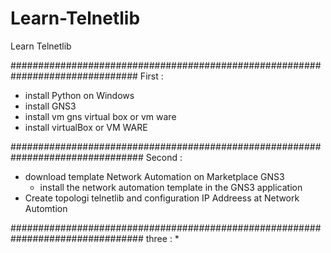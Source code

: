 # Learn-Telnetlib
Learn Telnetlib

###############################################################################
First :
* install Python on Windows
* install GNS3
* install vm gns virtual box or vm ware
* install virtualBox or VM WARE

################################################################################
Second :
* download template Network Automation on Marketplace GNS3
  * install the network automation template in the GNS3 application
* Create topologi telnetlib and configuration IP Addreess at Network Automtion

################################################################################
three :
* 

